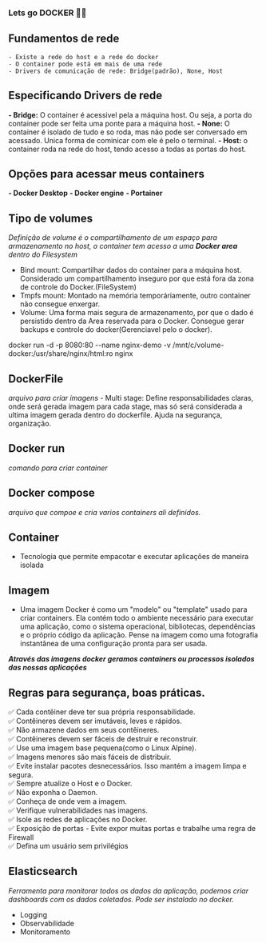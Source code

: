### Lets go DOCKER 🐋🐋

## Fundamentos de rede
    - Existe a rede do host e a rede do docker
    - O container pode está em mais de uma rede
    - Drivers de comunicação de rede: Bridge(padrão), None, Host
    

## Especificando Drivers de rede
  **- Bridge:** O container é acessivel pela a máquina host. Ou seja, a porta do container pode ser feita uma ponte para a máquina host.
  **- None:** O container é isolado de tudo e so roda, mas não pode ser conversado em acessado. Unica forma de cominicar com ele é pelo o terminal.
  **- Host:** o container roda na rede do host, tendo acesso a todas as portas do host.

## Opções para acessar meus containers
  **- Docker Desktop**
  **- Docker engine**
  **- Portainer**

## Tipo de volumes
*Definição de volume é o compartilhamento de um espaço para armazenamento no host, o container tem acesso a uma **Docker area** dentro do Filesystem*

  - Bind mount: Compartilhar dados do container para a máquina host. Considerado um compartilhamento inseguro por que está fora da zona de controle do Docker.(FileSystem)
  - Tmpfs mount:  Montado na memória temporáriamente, outro container não consegue enxergar.
  - Volume: Uma forma mais segura de armazenamento, por que o dado é persistido dentro da Area reservada para o Docker. Consegue gerar backups e controle do docker(Gerenciavel pelo o docker).

  docker run -d -p 8080:80 --name nginx-demo -v /mnt/c/volume-docker:/usr/share/nginx/html:ro nginx

## DockerFile
*arquivo para criar imagens*
    - Multi stage: Define responsabilidades claras, onde será gerada imagem para cada stage, mas só será considerada a ultima imagem gerada dentro do dockerfile. Ajuda na segurança, organização.

## Docker run
*comando para criar container*

## Docker compose
*arquivo que compoe e cria varios containers ali definidos.*

## Container
- Tecnologia que permite empacotar e executar aplicações de maneira isolada

## Imagem
- Uma imagem Docker é como um "modelo" ou "template" usado para criar containers. Ela contém todo o ambiente necessário para executar uma aplicação, como o sistema operacional, bibliotecas, dependências e o próprio código da aplicação. Pense na imagem como uma fotografia instantânea de uma configuração pronta para ser usada.

_**Através das imagens docker geramos containers ou processos isolados das nossas aplicações**_

## Regras para segurança, boas práticas.
  ✅ Cada contêiner deve ter sua própria responsabilidade. </br>
  ✅ Contêineres devem ser imutáveis, leves e rápidos. </br>
  ✅ Não armazene dados em seus contêineres. </br>
  ✅ Contêineres devem ser fáceis de destruir e reconstruir. </br>
  ✅ Use uma imagem base pequena(como o Linux Alpine). </br>
  ✅ Imagens menores são mais fáceis de distribuir. </br>
  ✅ Evite instalar pacotes desnecessários. Isso mantém a imagem limpa e segura. </br>
  ✅ Sempre atualize o Host e o Docker. </br>
  ✅ Não exponha o Daemon. </br>
  ✅ Conheça de onde vem a imagem. </br>
  ✅ Verifique vulnerabilidades nas imagens. </br>
  ✅ Isole as redes de aplicações no Docker. </br>
  ✅ Exposição de portas - Evite expor muitas portas e trabalhe uma regra de Firewall </br>
  ✅ Defina um usuário sem privilégios </br>

## Elasticsearch
*Ferramenta para monitorar todos os dados da aplicação, podemos criar dashboards com os dados coletados. Pode ser instalado no docker.* 
  - Logging
  - Observabilidade
  - Monitoramento
